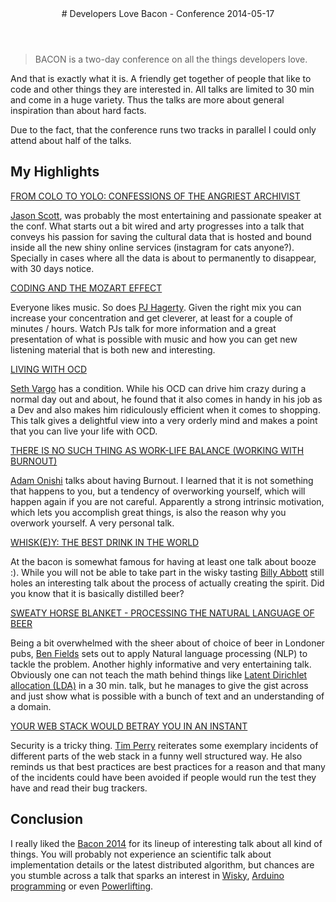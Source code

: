 <header>
  # Developers Love Bacon - Conference
  <time date="2014-05-17">2014-05-17</time>
</header>

  > BACON is a two-day conference on all the things developers love.

And that is exactly what it is. A friendly get together of people that like to code
and other things they are interested in.
All talks are limited to 30 min and come in a huge variety.
Thus the talks are more about general inspiration than about hard facts.

<!-- more -->

Due to the fact, that the conference runs two
tracks in parallel I could only attend about half of the talks.

## My Highlights

[FROM COLO TO YOLO: CONFESSIONS OF THE ANGRIEST ARCHIVIST](http://devslovebacon.com/conferences/bacon-2014/talks/from-colo-to-yolo-confessions-of-the-angriest-archivist)

[Jason Scott](http://ascii.textfiles.com/), 
was probably the most entertaining and passionate speaker at the conf.
What starts out a bit wired and arty progresses into a talk that conveys his passion 
for saving the cultural data that is hosted and bound inside all the new shiny
online services (instagram for cats anyone?).
Specially in cases where all the data is about to permanently to disappear, with
30 days notice.


[CODING AND THE MOZART EFFECT](http://devslovebacon.com/conferences/bacon-2014/talks/coding-and-the-mozart-effect)

Everyone likes music. So does [PJ Hagerty](@aspleenic).
Given the right mix you can increase your concentration and get cleverer, at least for a couple of
minutes / hours.
Watch PJs talk for more information and a great presentation of what is possible
with music and how you can get new listening material that is both new and
interesting.

[LIVING WITH OCD](http://devslovebacon.com/conferences/bacon-2014/talks/living-with-ocd)

[Seth Vargo](https://sethvargo.com) has a condition. While his OCD can drive him crazy during a normal day
out and about, he found that it also comes in handy in his job as a Dev and also
makes him ridiculously efficient when it comes to shopping.
This talk gives a delightful view into a very orderly mind and makes a point
that you can live your life with OCD.

[THERE IS NO SUCH THING AS WORK-LIFE BALANCE (WORKING WITH BURNOUT)](http://devslovebacon.com/conferences/bacon-2014/talks/there-is-no-such-thing-as-work-life-balance-working-with-burnout)

[Adam Onishi](http://adamonishi.com) talks about having Burnout.
I learned that it is not something that happens to you, but a tendency of overworking yourself,
which will happen again if you are not careful.
Apparently a strong intrinsic motivation, which lets you accomplish great things,
is also the reason why you overwork yourself.
A very personal talk.


[WHISK(E)Y: THE BEST DRINK IN THE WORLD](http://devslovebacon.com/conferences/bacon-2014/talks/whisk-e-y-the-best-drink-in-the-world)

At the bacon is somewhat famous for having at least one talk about booze :).
While you will not be able to take part in the wisky
tasting [Billy Abbott](http://www.billyabbott.co.uk/home/) still holes an interesting talk about the process of actually creating 
the spirit. Did you know that it is basically distilled beer?

[SWEATY HORSE BLANKET - PROCESSING THE NATURAL LANGUAGE OF BEER](http://devslovebacon.com/conferences/bacon-2014/talks/sweaty-horse-blanket-processing-the-natural-language-of-beer)

Being a bit overwhelmed with the sheer about of choice of beer in Londoner pubs,
[Ben Fields](http://benfields.net) sets out to apply Natural language processing (NLP) to tackle the problem.
Another highly informative and very entertaining talk.
Obviously one can not teach the math behind things like 
[Latent Dirichlet allocation (LDA)](http://en.wikipedia.org/wiki/Latent_Dirichlet_allocation)
in a 30 min. talk, but he manages to give the gist across and just show what is
possible with a bunch of text and an understanding of a domain.

[YOUR WEB STACK WOULD BETRAY YOU IN AN INSTANT](http://devslovebacon.com/conferences/bacon-2014/talks/your-web-stack-would-betray-you-in-an-instant)

Security is a tricky thing. [Tim Perry](https://github.com/pimterry) reiterates some exemplary incidents of
different parts of the web stack in a funny well structured way.
He also reminds us that best practices are best practices for a reason and that
many of the incidents could have been avoided if people would run the test they have
and read their bug trackers.

## Conclusion

I really liked the [Bacon 2014](http://devslovebacon.com/) for its lineup of 
interesting talk about all kind of things.
You will probably not experience an scientific talk about implementation details
or the latest distributed algorithm, but chances are you stumble across a talk
that sparks an interest in 
[Wisky](http://devslovebacon.com/conferences/bacon-2014/talks/whisk-e-y-the-best-drink-in-the-world), 
[Arduino programming](http://devslovebacon.com/conferences/bacon-2014/talks/the-joy-of-blink-dot-ino-shining-a-light-on-working-with-hardware)
or even 
[Powerlifting](http://devslovebacon.com/conferences/bacon-2014/talks/the-benefits-of-powerlifting-for-the-desk-bound-geek).
